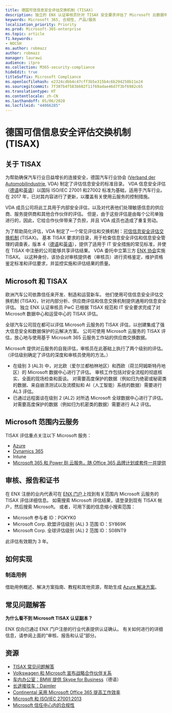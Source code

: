 ```yaml
---
title: 德国可信信息安全评估交换机制 (TISAX)
description: 独立的 ENX 认证审核员针对 TISAX 安全要求评估了 Microsoft 云数据中心。
keywords: Microsoft 365, 合规性, 产品/服务
localization_priority: Priority
ms.prod: Microsoft-365-enterprise
ms.topic: article
f1.keywords:
- NOCSH
ms.author: robmazz
author: robmazz
manager: laurawi
audience: itpro
ms.collection: M365-security-compliance
hideEdit: true
titleSuffix: Microsoft Compliance
ms.openlocfilehash: e2324cdbb4c47cff3b5e315b4c6b294258b11e24
ms.sourcegitcommit: 7f307b4f583b602f11f69adae46d7f3bf6982c65
ms.translationtype: HT
ms.contentlocale: zh-CN
ms.lasthandoff: 05/06/2020
ms.locfileid: "44066285"
---
```

# <a name="trusted-information-security-assessment-exchange-tisax-germany"></a>德国可信信息安全评估交换机制 (TISAX)

## <a name="about-tisax"></a>关于 TISAX

为帮助确保汽车行业日益增长的连接安全，德国汽车行业协会 ([Verband der Automobilindustrie](https://www.dict.cc/deutsch-englisch/Verband.html), VDA) 制定了评估信息安全的标准目录。 VDA 信息安全评估（[德语](https://www.vda.de/de/themen/sicherheit-und-standards/informationssicherheit/informationssicherheit-sicherheitsanforderungen.html)和[英语](https://www.vda.de/en/topics/safety-and-standards/information-security/information-security-requirements)）以国际 ISO/IEC 27001 和27002 标准为基础，适用于汽车行业。 在 2017 年，已对其内容进行了更新，以覆盖有关使用云服务的控制措施。

VDA 成员公司将此工具用于内部安全评估，以及对代表他们处理敏感信息的供应商、服务提供商和其他合作伙伴的评估。 但是，由于这些评估是由每个公司单独进行的，因此，它给合作伙伴带来了负担，并且 VDA 成员也造成了重复劳动。

为了帮助简化评估，VDA 制定了一个常见评估和交换机制：[可信信息安全评估交换机制](https://www.enx.com/tisax/) (TISAX)。 基本 TISAX 要求的目录，用于检查信息安全评估和信息安全管理的调查表，版本 4（[德语](https://www.vda.de/de/services/Publikationen.html)和[英语](https://www.vda.de/en/services/Publications.html)），提供了适用于 IT 安全措施的常见标准，并使在 TISAX 中注册的公司能够共享评估结果。 VDA 委托中立第三方 [ENX 协会](https://portal.enx.com/zh-CN/en-en/TISAX/tisaxassessmentresults/)实施 TISAX。 以这种身份，该协会对审核提供者（审核员）进行资格鉴定，维护资格鉴定标准和评估要求，并监控实施和评估结果的质量。

## <a name="microsoft-and-tisax"></a>Microsoft 和 TISAX

欧洲汽车公司依靠信任来开发、制造和运营新车。 他们使用可信信息安全评估交换机制 (TISAX)，针对内部分析、供应商评估和信息交换机制提供通用的信息安全评估。 独立 ENX 认证审核员 PwC 已根据 TISAX 规范和 IT 安全要求完成了对 Microsoft 数据中心和运营中心的 TISAX 评估。

全球汽车公司现在都可以评估 Microsoft 云服务的 TISAX 评估，以创建集成了强大信息安全和数据保护的云解决方案。 公司可使用 Microsoft 云服务的 TISAX 评估，放心地与使用基于 Microsoft 365 云服务工作站的供应商交换数据。

Microsoft 提供对云服务的自我评估，审核员在此基础上执行了两个级别的评估。 （评估级别确定了评估的深度和审核员使用的方法。）

- 在级别 3 (AL3) 中，对北欧（爱尔兰都柏林地区）和西欧（荷兰阿姆斯特丹地区）的 Microsoft 数据中心进行了评估。 审核工作包括对安全流程的彻底核实、全面的现场检查和面谈。 对需要高度保护的数据（例如归为绝密或秘密类的数据、来自崩溃测试以及流模拟和 AI（人工智能）系统的数据）需要进行 AL3 评估。
- 已通过远程面谈在级别 2 (AL2) 对所选 Microsoft 全球数据中心进行了评估。 对需要高度保护的数据（例如归为机密类的数据）需要进行 AL2 评估。

## <a name="microsoft-in-scope-cloud-services"></a>Microsoft 范围内云服务

TISAX 评估重点关注以下 Microsoft 服务：

- [Azure](https://gallery.technet.microsoft.com/Overview-of-Azure-c1be3942)
- [Dynamics 365](https://download.microsoft.com/download/E/1/9/E1977163-7A86-4812-AC18-C03ADC958AAF/Microsoft_Dynamics_365_Cloud_Service_Compliance_Datasheet.pdf)
- Intune
- [Microsoft 365 和 Power BI 云服务，随 Office 365 品牌计划或套件一并提供](https://servicetrust.microsoft.com/ViewPage/TrustDocuments?command=Download&downloadType=Document&downloadId=9f756cce-b15d-45a9-94d7-6a583dee4401&docTab=6d000410-c9e9-11e7-9a91-892aae8839ad_Compliance_Guides)

## <a name="audits-reports-and-certificates"></a>审核、报告和证书

在 ENX 注册的业内代表可在 [ENX 门户](https://portal.enx.com/zh-CN/)上找到有关范围内 Microsoft 云服务的 TISAX 评估详细信息。 如需搜索 Microsoft 评估结果，请登录到现有 TISAX 帐户，然后搜索 Microsoft。 或者，可用下面的信息缩小搜索范围：

- Microsoft 参与者 ID：PGKYK0
- Microsoft Corp. 欧盟评估级别 (AL) 3 范围 ID：SY869K
- Microsoft Corp. 全球评估级别 (AL) 2 范围 ID：S08NT9

此评估有效期为 3 年。

## <a name="how-to-implement"></a>如何实现

### <a name="manufacturing-use-cases"></a>制造用例

借助用例概述、解决方案指南、教程和其他资源，帮助生成 [Azure 解决方案](https://docs.microsoft.com/azure/industry/manufacturing/)。

## <a name="frequently-asked-questions"></a>常见问题解答

**为什么看不到 Microsoft TISAX 认证副本？**

ENX 仅向已通过 ENX 门户注册的行业代表提供认证确认。 有关如何进行的详细信息，请参阅上面的“审核、报告和认证”部分。

## <a name="resources"></a>资源

- [TISAX 常见问题解答](https://portal.enx.com/zh-CN/TISAX/faqs/)
- [Volkswagen 和 Microsoft 宣布战略合作伙伴关系](https://www.volkswagen-newsroom.com/en/press-releases/volkswagen-and-microsoft-announce-strategic-partnership-4234)
- [车内办公室：BMW 提供 Skype for Business](https://news.microsoft.com/de-de/skype-business-ab-sofort-fahrzeugen-von-bmw-verfugbar/)（德语）
- [长途接驳车：Daimler](https://customers.microsoft.com/story/daimlertrucks)
- [Continental 采用 Microsoft Office 365 提高工作效率](https://www.avanade.com/en/clients/continental)
- [Microsoft 和 ISO/IEC 27001:2013](offering-iso-27001.md)
- [Microsoft 信任中心内的合规性](https://www.microsoft.com/trust-center/compliance/compliance-overview)
